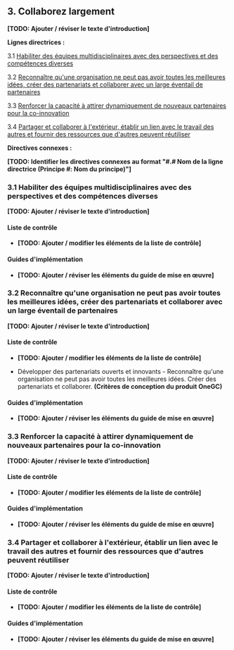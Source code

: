 ## 3. Collaborez largement

**[TODO: Ajouter / réviser le texte d'introduction]**

**Lignes directrices :**

3.1 [Habiliter des équipes multidisciplinaires avec des perspectives et des compétences diverses](#user-content-31-habiliter-des-équipes-multidisciplinaires-avec-des-perspectives-et-des-compétences-diverses)

3.2 [Reconnaître qu'une organisation ne peut pas avoir toutes les meilleures idées, créer des partenariats et collaborer avec un large éventail de partenaires](#user-content-32-reconnaître-quune-organisation-ne-peut-pas-avoir-toutes-les-meilleures-idées-créer-des-partenariats-et-collaborer-avec-un-large-éventail-de-partenaires)

3.3 [Renforcer la capacité à attirer dynamiquement de nouveaux partenaires pour la co-innovation](#user-content-33-renforcer-la-capacité-à-attirer-dynamiquement-de-nouveaux-partenaires-pour-la-co-innovation)

3.4 [Partager et collaborer à l'extérieur, établir un lien avec le travail des autres et fournir des ressources que d'autres peuvent réutiliser](#user-content-34-partager-et-collaborer-à-lextérieur-établir-un-lien-avec-le-travail-des-autres-et-fournir-des-ressources-que-dautres-peuvent-réutiliser)

**Directives connexes :**

**[TODO: Identifier les directives connexes au format "#.\# Nom de la ligne directrice (Principe #: Nom du principe)"]**


### 3.1 Habiliter des équipes multidisciplinaires avec des perspectives et des compétences diverses

**[TODO: Ajouter / réviser le texte d'introduction]**

#### Liste de contrôle

- **[TODO: Ajouter / modifier les éléments de la liste de contrôle]**

#### Guides d'implémentation

- **[TODO: Ajouter / réviser les éléments du guide de mise en œuvre]**



### 3.2 Reconnaître qu'une organisation ne peut pas avoir toutes les meilleures idées, créer des partenariats et collaborer avec un large éventail de partenaires

**[TODO: Ajouter / réviser le texte d'introduction]**

#### Liste de contrôle

- **[TODO: Ajouter / modifier les éléments de la liste de contrôle]**

- Développer des partenariats ouverts et innovants - Reconnaître qu'une organisation ne peut pas avoir toutes les meilleures idées. Créer des partenariats et collaborer. **(Critères de conception du produit OneGC)**

#### Guides d'implémentation

- **[TODO: Ajouter / réviser les éléments du guide de mise en œuvre]**


### 3.3 Renforcer la capacité à attirer dynamiquement de nouveaux partenaires pour la co-innovation

**[TODO: Ajouter / réviser le texte d'introduction]**

#### Liste de contrôle

- **[TODO: Ajouter / modifier les éléments de la liste de contrôle]**

#### Guides d'implémentation

- **[TODO: Ajouter / réviser les éléments du guide de mise en œuvre]**



### 3.4 Partager et collaborer à l'extérieur, établir un lien avec le travail des autres et fournir des ressources que d'autres peuvent réutiliser

**[TODO: Ajouter / réviser le texte d'introduction]**

#### Liste de contrôle

- **[TODO: Ajouter / modifier les éléments de la liste de contrôle]**

#### Guides d'implémentation

- **[TODO: Ajouter / réviser les éléments du guide de mise en œuvre]**
